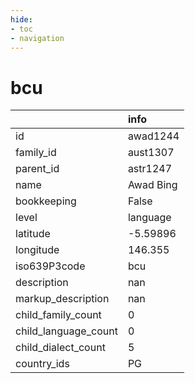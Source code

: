 ```yaml
---
hide:
- toc
- navigation
---
```

# bcu
|                      | info      |
|:---------------------|:----------|
| id                   | awad1244  |
| family_id            | aust1307  |
| parent_id            | astr1247  |
| name                 | Awad Bing |
| bookkeeping          | False     |
| level                | language  |
| latitude             | -5.59896  |
| longitude            | 146.355   |
| iso639P3code         | bcu       |
| description          | nan       |
| markup_description   | nan       |
| child_family_count   | 0         |
| child_language_count | 0         |
| child_dialect_count  | 5         |
| country_ids          | PG        |